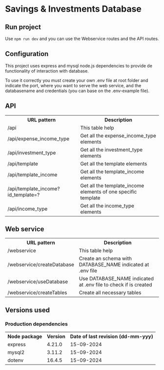 # Savings & Investments Database

## Run project

Use <code>npm run dev</code> and you can use the Webservice routes and the API routes.

## Configuration

This project uses express and mysql node.js dependencies to provide de functionality of interaction with database.

To use it correctly you must create your own .env file at root folder and indicate the port, where you want to serve the web service, and the databasename and credentials (you can base on the .env-example file).

## API

<table>
    <tr>
        <th>URL pattern</th>
        <th>Description</th>
    </tr>
    <tr>
        <td>/api</td>
        <td>This table help</td>
    </tr>
    <tr>
        <td>/api/expense_income_type</td>
        <td>Get all the expense_income_type elements</td>
    </tr>
    <tr>
        <td>/api/investment_type</td>
        <td>Get all the investment_type elements</td>
    </tr>
    <tr>
        <td>/api/template</td>
        <td>Get all the template elements</td>
    </tr>
    <tr>
        <td>/api/template_income</td>
        <td>Get all the template_income elements</td>
    </tr>
      <tr>
        <td>/api/template_income?id_template=?</td>
        <td>Get all the template_income elements of one specific template</td>
      </tr>
    <tr>
        <td>/api/income_type</td>
        <td>Get all the income_type elements</td>
    </tr>
</table>

## Web service

<table>
    <tr>
        <th>URL pattern</th>
        <th>Description</th>
    </tr>
    <tr>
        <td>/webservice</td>
        <td>This table help</td>
    </tr>
    <tr>
        <td>/webservice/createDatabase</td>
        <td>Create an schema with DATABASE_NAME indicated at .env file</td>
    </tr>
    <tr>
        <td>/webservice/useDatabase</td>
        <td>Use DATABASE_NAME indicated at .env file to check if is created</td>
    </tr>
    <tr>
        <td>/webservice/createTables</td>
        <td>Create all necessary tables</td>
    </tr>
</table>

## Versions used

### Production dependencies

<table>
    <tr>
        <th>Node package</th>
        <th>Version</th>
        <th>Date of last revision (dd-mm-yyy)</th>
    </tr>
    <tr>
        <td>express</td>
        <td>4.21.0</td>
        <td>15-09-2024</th>
    </tr>
    <tr>
        <td>mysql2</td>
        <td>3.11.2</td>
        <td>15-09-2024</th>
    </tr>
    <tr>
        <td>dotenv</td>
        <td>16.4.5</td>
        <td>15-09-2024</th>
    </tr>
</table>
